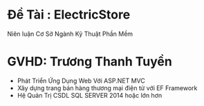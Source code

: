 # Đề Tài : ElectricStore
Niên luận Cơ Sở Ngành Kỹ Thuật Phần Mềm
# GVHD: Trương Thanh Tuyền
   - Phát Triển Ứng Dụng Web Với ASP.NET MVC
   - Xây dựng trang bán hàng thương mại điện tử với EF Framework
   - Hệ Quản Trị CSDL SQL SERVER 2014 hoặc lớn hơn
